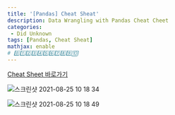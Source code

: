```yaml
---
title: '[Pandas] Cheat Sheat'
description: Data Wrangling with Pandas Cheat Cheet
categories:
 - Did Unknown
tags: [Pandas, Cheat Sheat]
mathjax: enable
# 0️⃣1️⃣2️⃣3️⃣4️⃣5️⃣6️⃣7️⃣8️⃣9️⃣🔟
---
```


[Cheat Sheet 바로가기](https://pandas.pydata.org/Pandas_Cheat_Sheet.pdf)

![스크린샷 2021-08-25 10 18 34](https://user-images.githubusercontent.com/79494088/130710533-6376ac7c-b7c4-4f87-af9d-f165fd68bf45.png)

![스크린샷 2021-08-25 10 18 49](https://user-images.githubusercontent.com/79494088/130710551-0204fa72-37fb-4fee-b333-8553dbf64af5.png)

